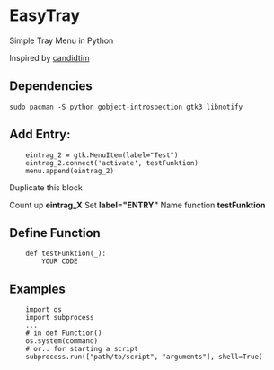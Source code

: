 # EasyTray
Simple Tray Menu in Python

Inspired by [candidtim](https://candidtim.github.io/appindicator/2014/09/13/ubuntu-appindicator-step-by-step.html)

## Dependencies
`sudo pacman -S python gobject-introspection gtk3 libnotify`

## Add Entry:
```
    eintrag_2 = gtk.MenuItem(label="Test")
    eintrag_2.connect('activate', testFunktion)
    menu.append(eintrag_2)
```
Duplicate this block

Count up **eintrag_X**
Set **label="ENTRY"**
Name function **testFunktion**

## Define Function
```
    def testFunktion(_):
        YOUR CODE
```

## Examples
```
    import os
    import subprocess
    ...
    # in def Function() 
    os.system(command)
    # or.. for starting a script
    subprocess.run(["path/to/script", "arguments"], shell=True)
```
